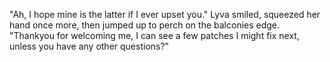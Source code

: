 "Ah, I hope mine is the latter if I ever upset you." Lyva smiled, squeezed her hand once more, then jumped up to perch on the balconies edge. "Thankyou for welcoming me, I can see a few patches I might fix next, unless you have any other questions?"